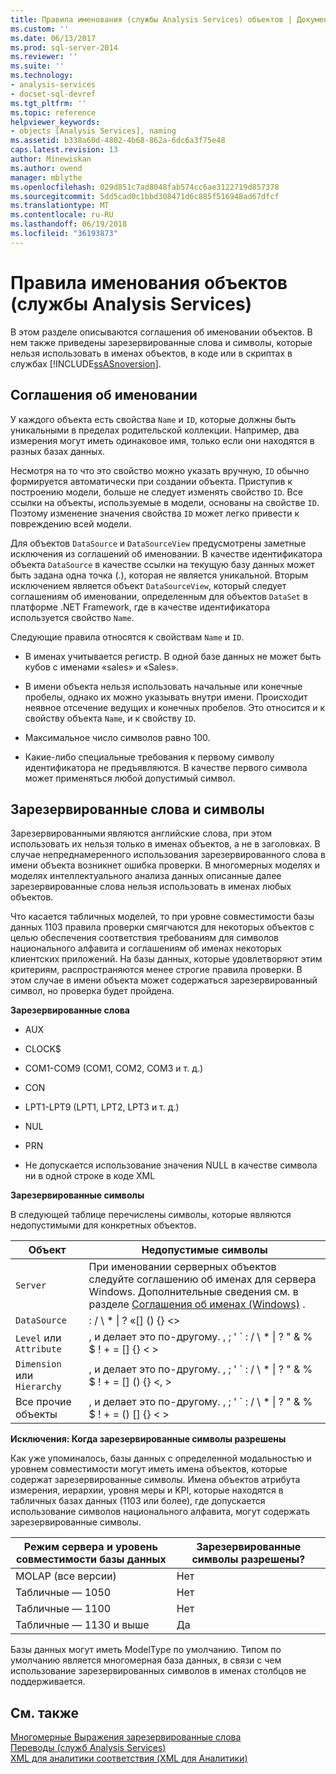 ```yaml
---
title: Правила именования (службы Analysis Services) объектов | Документы Microsoft
ms.custom: ''
ms.date: 06/13/2017
ms.prod: sql-server-2014
ms.reviewer: ''
ms.suite: ''
ms.technology:
- analysis-services
- docset-sql-devref
ms.tgt_pltfrm: ''
ms.topic: reference
helpviewer_keywords:
- objects [Analysis Services], naming
ms.assetid: b338a60d-4802-4b68-862a-6dc6a3f75e48
caps.latest.revision: 13
author: Minewiskan
ms.author: owend
manager: mblythe
ms.openlocfilehash: 029d851c7ad8048fab574cc6ae3122719d857378
ms.sourcegitcommit: 5dd5cad0c1bbd308471d6c885f516948ad67dfcf
ms.translationtype: MT
ms.contentlocale: ru-RU
ms.lasthandoff: 06/19/2018
ms.locfileid: "36193873"
---
```

# <a name="object-naming-rules-analysis-services"></a>Правила именования объектов (службы Analysis Services)
  В этом разделе описываются соглашения об именовании объектов. В нем также приведены зарезервированные слова и символы, которые нельзя использовать в именах объектов, в коде или в скриптах в службах [!INCLUDE[ssASnoversion](../../../includes/ssasnoversion-md.md)].  
  
##  <a name="bkmk_Names"></a> Соглашения об именовании  
 У каждого объекта есть свойства `Name` и `ID`, которые должны быть уникальными в пределах родительской коллекции. Например, два измерения могут иметь одинаковое имя, только если они находятся в разных базах данных.  
  
 Несмотря на то что это свойство можно указать вручную, `ID` обычно формируется автоматически при создании объекта. Приступив к построению модели, больше не следует изменять свойство `ID`. Все ссылки на объекты, используемые в модели, основаны на свойстве `ID`. Поэтому изменение значения свойства `ID` может легко привести к повреждению всей модели.  
  
 Для объектов `DataSource` и `DataSourceView` предусмотрены заметные исключения из соглашений об именовании. В качестве идентификатора объекта `DataSource` в качестве ссылки на текущую базу данных может быть задана одна точка (.), которая не является уникальной. Вторым исключением является объект `DataSourceView`, который следует соглашениям об именовании, определенным для объектов `DataSet` в платформе .NET Framework, где в качестве идентификатора используется свойство `Name`.  
  
 Следующие правила относятся к свойствам `Name` и `ID`.  
  
-   В именах учитывается регистр. В одной базе данных не может быть кубов с именами «sales» и «Sales».  
  
-   В имени объекта нельзя использовать начальные или конечные пробелы, однако их можно указывать внутри имени. Происходит неявное отсечение ведущих и конечных пробелов. Это относится и к свойству объекта `Name`, и к свойству `ID`.  
  
-   Максимальное число символов равно 100.  
  
-   Какие-либо специальные требования к первому символу идентификатора не предъявляются. В качестве первого символа может применяться любой допустимый символ.  
  
##  <a name="bkmk_reserved"></a> Зарезервированные слова и символы  
 Зарезервированными являются английские слова, при этом использовать их нельзя только в именах объектов, а не в заголовках. В случае непреднамеренного использования зарезервированного слова в имени объекта возникнет ошибка проверки. В многомерных моделях и моделях интеллектуального анализа данных описанные далее зарезервированные слова нельзя использовать в именах любых объектов.  
  
 Что касается табличных моделей, то при уровне совместимости базы данных 1103 правила проверки смягчаются для некоторых объектов с целью обеспечения соответствия требованиям для символов национального алфавита и соглашениям об именах некоторых клиентских приложений. На базы данных, которые удовлетворяют этим критериям, распространяются менее строгие правила проверки. В этом случае в имени объекта может содержаться зарезервированный символ, но проверка будет пройдена.  
  
 **Зарезервированные слова**  
  
-   AUX  
  
-   CLOCK$  
  
-   COM1-COM9 (COM1, COM2, COM3 и т. д.)  
  
-   CON  
  
-   LPT1-LPT9 (LPT1, LPT2, LPT3 и т. д.)  
  
-   NUL  
  
-   PRN  
  
-   Не допускается использование значения NULL в качестве символа ни в одной строке в коде XML  
  
 **Зарезервированные символы**  
  
 В следующей таблице перечислены символы, которые являются недопустимыми для конкретных объектов.  
  
|Объект|Недопустимые символы|  
|------------|------------------------|  
|`Server`|При именовании серверных объектов следуйте соглашению об именах для сервера Windows. Дополнительные сведения см. в разделе [Соглашения об именах (Windows)](http://msdn.microsoft.com/library/windows/desktop/ms682856\(v=vs.85\).aspx) .|  
|`DataSource`|: / \ * &#124; ? «[] () {} <>|  
|`Level` или `Attribute`|, и делает это по-другому. , ; ' ` : / \ * &#124; ? " & % $ ! + = [] {} \< >|  
|`Dimension` или `Hierarchy`|, и делает это по-другому. , ; ' ` : / \ * &#124; ? " & % $ ! + = [] () {} \<, >|  
|Все прочие объекты|, и делает это по-другому. , ; ' ` : / \ * &#124; ? " & % $ ! + = () [] {} \< >|  
  
 **Исключения: Когда зарезервированные символы разрешены**  
  
 Как уже упоминалось, базы данных с определенной модальностью и уровнем совместимости могут иметь имена объектов, которые содержат зарезервированные символы. Имена объектов атрибута измерения, иерархии, уровня меры и KPI, которые находятся в табличных базах данных (1103 или более), где допускается использование символов национального алфавита, могут содержать зарезервированные символы.  
  
|Режим сервера и уровень совместимости базы данных|Зарезервированные символы разрешены?|  
|--------------------------------------------------|----------------------------------|  
|MOLAP (все версии)|Нет|  
|Табличные — 1050|Нет|  
|Табличные — 1100|Нет|  
|Табличные — 1130 и выше|Да|  
  
 Базы данных могут иметь ModelType по умолчанию. Типом по умолчанию является многомерная база данных, в связи с чем использование зарезервированных символов в именах столбцов не поддерживается.  
  
## <a name="see-also"></a>См. также  
 [Многомерные Выражения зарезервированные слова](/sql/mdx/mdx-reserved-words)   
 [Переводы &#40;служб Analysis Services&#41;](../../../analysis-services/translations-analysis-services.md)   
 [XML для аналитики соответствия &#40;XML для Аналитики&#41;](../../xmla/xml-for-analysis-compliance-xmla.md)  
  
  
